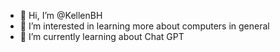 - 👋 Hi, I’m @KellenBH
- 👀 I’m interested in learning more about computers in general
- 🌱 I’m currently learning about Chat GPT 

<!---
KellenBH/KellenBH is a ✨ special ✨ repository because its `README.md` (this file) appears on your GitHub profile.
You can click the Preview link to take a look at your changes.
--->
